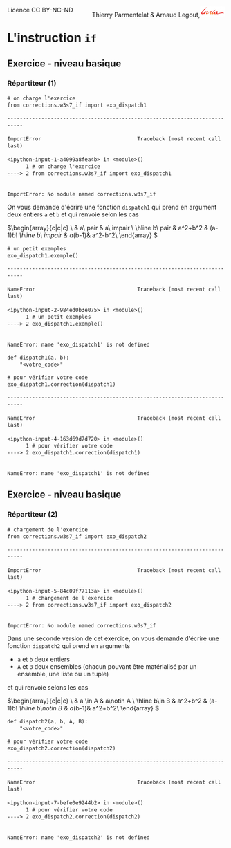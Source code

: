 
<span style="float:left;">Licence CC BY-NC-ND</span><span style="float:right;">Thierry Parmentelat &amp; Arnaud Legout,<img src="media/inria-25.png" style="display:inline"></span><br/>

# L'instruction `if`

## Exercice - niveau basique

### Répartiteur (1)


```
# on charge l'exercice
from corrections.w3s7_if import exo_dispatch1
```


    ---------------------------------------------------------------------------

    ImportError                               Traceback (most recent call last)

    <ipython-input-1-a4099a8fea4b> in <module>()
          1 # on charge l'exercice
    ----> 2 from corrections.w3s7_if import exo_dispatch1
    

    ImportError: No module named corrections.w3s7_if


On vous demande d'écrire une fonction `dispatch1` qui prend en argument deux entiers `a` et `b` et qui renvoie selon les cas

$\begin{array}{c|c|c}
\ & a\  pair & a\ impair \\
\hline
b\ pair & a^2+b^2 & (a-1)*b\\
\hline
b\ impair & a*(b-1)& a^2-b^2\\
\end{array}
$


```
# un petit exemples
exo_dispatch1.exemple()
```


    ---------------------------------------------------------------------------

    NameError                                 Traceback (most recent call last)

    <ipython-input-2-984ed0b3e075> in <module>()
          1 # un petit exemples
    ----> 2 exo_dispatch1.exemple()
    

    NameError: name 'exo_dispatch1' is not defined



```
def dispatch1(a, b):
    "<votre_code>"
```


```
# pour vérifier votre code
exo_dispatch1.correction(dispatch1)
```


    ---------------------------------------------------------------------------

    NameError                                 Traceback (most recent call last)

    <ipython-input-4-163d69d7d720> in <module>()
          1 # pour vérifier votre code
    ----> 2 exo_dispatch1.correction(dispatch1)
    

    NameError: name 'exo_dispatch1' is not defined


## Exercice - niveau basique

### Répartiteur (2)


```
# chargement de l'exercice
from corrections.w3s7_if import exo_dispatch2
```


    ---------------------------------------------------------------------------

    ImportError                               Traceback (most recent call last)

    <ipython-input-5-84c09f77113a> in <module>()
          1 # chargement de l'exercice
    ----> 2 from corrections.w3s7_if import exo_dispatch2
    

    ImportError: No module named corrections.w3s7_if


Dans une seconde version de cet exercice, on vous demande d'écrire une fonction `dispatch2` qui prend en arguments
 * `a` et `b` deux entiers
 * `A` et `B` deux ensembles (chacun pouvant être matérialisé par un ensemble, une liste ou un tuple)

et qui renvoie selons les cas

$\begin{array}{c|c|c}
\ & a \in A & a\notin A \\
\hline
b\in B & a^2+b^2 & (a-1)*b\\
\hline
b\notin B & a*(b-1)& a^2+b^2\\
\end{array}
$


```
def dispatch2(a, b, A, B):
    "<votre_code>"
```


```
# pour vérifier votre code
exo_dispatch2.correction(dispatch2)
```


    ---------------------------------------------------------------------------

    NameError                                 Traceback (most recent call last)

    <ipython-input-7-befe0e9244b2> in <module>()
          1 # pour vérifier votre code
    ----> 2 exo_dispatch2.correction(dispatch2)
    

    NameError: name 'exo_dispatch2' is not defined

